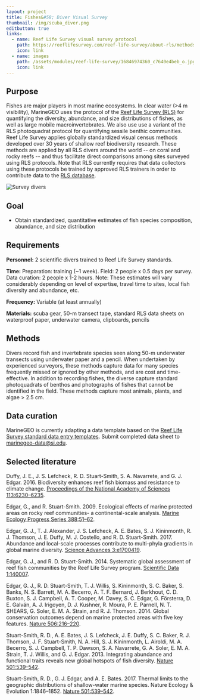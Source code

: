 ```yaml
---
layout: project
title: Fishes&#58; Diver Visual Survey
thumbnail: /img/scuba_diver.png
editbutton: true
links:
  - name: Reef Life Survey visual survey protocol
    path: https://reeflifesurvey.com/reef-life-survey/about-rls/methods/
    icon: link
  - name: images
    path: /assets/modules/reef-life-survey/16846974360_c7640e4beb_o.jpg
    icon: link
---
```


## Purpose

Fishes are major players in most marine ecosystems. In clear water (>4 m visibility), MarineGEO uses the protocol of the [Reef Life Survey (RLS)](https://reeflifesurvey.com/) for quantifying the diversity, abundance, and size distributions of fishes, as well as large mobile macroinvertebrates. We also use use a variant of the RLS photoquadrat protocol for quantifying sessile benthic communities. Reef Life Survey applies globally standardized visual census methods developed over 30 years of shallow reef biodiversity research. These methods are applied by all RLS divers around the world -- on coral and rocky reefs -- and thus facilitate direct comparisons among sites surveyed using RLS protocols. Note that RLS currently requires that data collectors using these protocols be trained by approved RLS trainers in order to contribute data to the [RLS database](https://reeflifesurvey.com/reef-life-survey/survey-data/).

![Survey divers]({{site.baseurl}}/assets/modules/reef-life-survey/16846974360_c7640e4beb_o.jpg)

## Goal

  - Obtain standardized, quantitative estimates of fish species composition, abundance, and size distribution


## Requirements

**Personnel:** 2 scientific divers trained to Reef Life Survey standards.

**Time:** Preparation: training (~1 week). Field: 2 people x 0.5 days per survey. Data curation: 2 people x 1-2 hours. Note: These estimates will vary considerably depending on level of expertise, travel time to sites, local fish diversity and abundance, etc.

**Frequency:** Variable (at least annually)

**Materials:** scuba gear, 50-m transect tape, standard RLS data sheets on waterproof paper, underwater camera, clipboards, pencils


## Methods

Divers record fish and invertebrate species seen along 50-m underwater transects using underwater paper and a pencil. When undertaken by experienced surveyors, these methods capture data for many species frequently missed or ignored by other methods, and are cost and time-effective. In addition to recording fishes, the diverse capture standard photoquadrats of benthos and photographs of fishes that cannot be identified in the field. These methods capture most animals, plants, and algae > 2.5 cm.


## Data curation      

MarineGEO is currently adapting a data template based on the [Reef Life Survey standard data entry templates](https://reeflifesurvey.com/reef-life-survey/about-rls/methods/). Submit completed data sheet to <a href="mailto:marinegeo-data@si.edu">marinegeo-data@si.edu</a>.


## Selected literature

Duffy, J. E., J. S. Lefcheck, R. D. Stuart-Smith, S. A. Navarrete, and G. J. Edgar. 2016. Biodiversity enhances reef fish biomass and resistance to climate change. <a href="http://www.pnas.org/content/113/22/6230.short">Proceedings of the National Academy of Sciences 113:6230–6235</a>.

Edgar, G., and R. Stuart-Smith. 2009. Ecological effects of marine protected areas on rocky reef communities- a continental-scale analysis. <a href="https://www.int-res.com/abstracts/meps/v388/p51-62/">Marine Ecology Progress Series 388:51–62</a>.

Edgar, G. J., T. J. Alexander, J. S. Lefcheck, A. E. Bates, S. J. Kininmonth, R. J. Thomson, J. E. Duffy, M. J. Costello, and R. D. Stuart-Smith. 2017. Abundance and local-scale processes contribute to multi-phyla gradients in global marine diversity.  <a href="http://advances.sciencemag.org/content/3/10/e1700419">Science Advances 3:e1700419</a>.

Edgar, G. J., and R. D. Stuart-Smith. 2014. Systematic global assessment of reef fish communities by the Reef Life Survey program. <a href="https://www.nature.com/articles/sdata20147">Scientific Data 1:140007</a>.

Edgar, G. J., R. D. Stuart-Smith, T. J. Willis, S. Kininmonth, S. C. Baker, S. Banks, N. S. Barrett, M. A. Becerro, A. T. F. Bernard, J. Berkhout, C. D. Buxton, S. J. Campbell, A. T. Cooper, M. Davey, S. C. Edgar, G. Försterra, D. E. Galván, A. J. Irigoyen, D. J. Kushner, R. Moura, P. E. Parnell, N. T. SHEARS, G. Soler, E. M. A. Strain, and R. J. Thomson. 2014. Global conservation outcomes depend on marine protected areas with five key features. <a href="https://www.nature.com/articles/nature13022">Nature 506:216–220</a>.

Stuart-Smith, R. D., A. E. Bates, J. S. Lefcheck, J. E. Duffy, S. C. Baker, R. J. Thomson, J. F. Stuart-Smith, N. A. Hill, S. J. Kininmonth, L. Airoldi, M. A. Becerro, S. J. Campbell, T. P. Dawson, S. A. Navarrete, G. A. Soler, E. M. A. Strain, T. J. Willis, and G. J. Edgar. 2013. Integrating abundance and functional traits reveals new global hotspots of fish diversity.
<a href="https://www.nature.com/articles/nature12529">Nature 501:539–542</a>.

Stuart-Smith, R. D., G. J. Edgar, and A. E. Bates. 2017. Thermal limits to the geographic distributions of shallow-water marine species. Nature Ecology & Evolution 1:1846–1852.
<a href="https://www.nature.com/articles/nature12529">Nature 501:539–542</a>.
